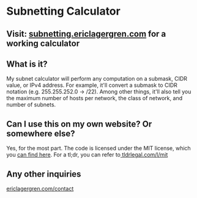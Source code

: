 <h1>Subnetting Calculator</h1>
<h2>Visit: <a href="subnetting.ericlagergren.com">subnetting.ericlagergren.com</a> for a working calculator</h2>
<h2>What is it?</h2>
<p>My subnet calculator will perform any computation on a submask, CIDR value, or IPv4 address. For example, it'll convert a submask to CIDR notation (e.g. 255.255.252.0 -> /22). Among other things, it'll also tell you the maximum number of hosts per network, the class of network, and number of subnets.<p>
<h2>Can I use this on my own website? Or somewhere else?</h2>
<p>Yes, for the most part. The code is licensed under the MIT license, which you <a href="/license.txt">can find here</a>. For a tl;dr, you can refer to<a href="https://tldrlegal.com/license/mit-license"> tldrlegal.com/l/mit</a></p>

<h2>Any other inquiries</h2>
<p><a href="http://www.ericlagergren.com/contact">ericlagergren.com/contact</a></p>
